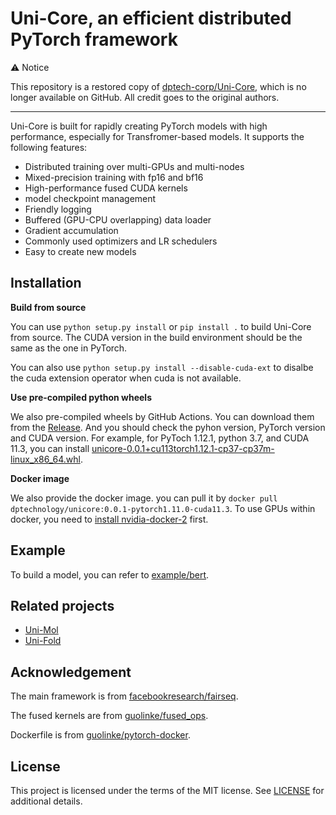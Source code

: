 Uni-Core, an efficient distributed PyTorch framework
====================================================

⚠️ Notice

This repository is a restored copy of [dptech-corp/Uni-Core](https://github.com/dptech-corp/Uni-Core),
which is no longer available on GitHub. All credit goes to the original authors.

---

Uni-Core is built for rapidly creating PyTorch models with high performance, especially for Transfromer-based models. It supports the following features:
- Distributed training over multi-GPUs and multi-nodes
- Mixed-precision training with fp16 and bf16
- High-performance fused CUDA kernels
- model checkpoint management
- Friendly logging
- Buffered (GPU-CPU overlapping) data loader
- Gradient accumulation
- Commonly used optimizers and LR schedulers
- Easy to create new models


Installation
------------

**Build from source**

You can use `python setup.py install` or `pip install .` to build Uni-Core from source. The CUDA version in the build environment should be the same as the one in PyTorch.

You can also use `python setup.py install --disable-cuda-ext` to disalbe the cuda extension operator when cuda is not available.

**Use pre-compiled python wheels**

We also pre-compiled wheels by GitHub Actions. You can download them from the [Release](https://github.com/dptech-corp/Uni-Core/releases). And you should check the pyhon version, PyTorch version and CUDA version. For example, for PyToch 1.12.1, python 3.7, and CUDA 11.3, you can install [unicore-0.0.1+cu113torch1.12.1-cp37-cp37m-linux_x86_64.whl](https://github.com/dptech-corp/Uni-Core/releases/download/0.0.1/unicore-0.0.1+cu113torch1.12.1-cp37-cp37m-linux_x86_64.whl). 

**Docker image**

We also provide the docker image. you can pull it by `docker pull dptechnology/unicore:0.0.1-pytorch1.11.0-cuda11.3`. To use GPUs within docker, you need to [install nvidia-docker-2](https://docs.nvidia.com/datacenter/cloud-native/container-toolkit/install-guide.html#docker) first.


Example
-------

To build a model, you can refer to [example/bert](https://github.com/dptech-corp/Uni-Core/tree/main/examples/bert). 

Related projects
----------------

- [Uni-Mol](https://github.com/dptech-corp/Uni-Mol)
- [Uni-Fold](https://github.com/dptech-corp/Uni-Fold)

Acknowledgement
---------------

The main framework is from [facebookresearch/fairseq](https://github.com/facebookresearch/fairseq).

The fused kernels are from [guolinke/fused_ops](https://github.com/guolinke/fused_ops).

Dockerfile is from [guolinke/pytorch-docker](https://github.com/guolinke/pytorch-docker).

License
-------

This project is licensed under the terms of the MIT license. See [LICENSE](https://github.com/dptech-corp/Uni-Core/blob/main/LICENSE) for additional details.
